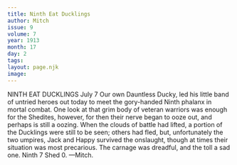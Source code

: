 ```yaml
---
title: Ninth Eat Ducklings
author: Mitch
issue: 9
volume: 7
year: 1913
month: 17
day: 2
tags:
layout: page.njk
image:
---
```

NINTH EAT DUCKLINGS    July 7    Our own Dauntless Ducky, led his little band of untried heroes out today to meet the gory-handed Ninth phalanx in mortal combat. One look at that grim body of veteran warriors was enough for the Shedites, however, for then their nerve began to ooze out, and perhaps is still a oozing. When the clouds of battle had lifted, a portion of the Ducklings were still to be seen; others had fled, but, unfortunately the two umpires, Jack and Happy survived the onslaught, though at times their situation was most precarious. The carnage was dreadful, and the toll a sad one. Ninth 7 Shed 0. —Mitch. 


